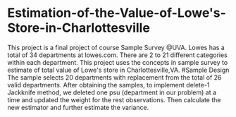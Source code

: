 # Estimation-of-the-Value-of-Lowe's-Store-in-Charlottesville
This project is a final project of course Sample Survey @UVA. 
Lowes has a total of 34 departments at lowes.com. There are 2 to 21 different categories within each department. This project uses the concepts in sample survey to estimate of total value of Lowe's store in Charlottesville,VA.
#Sample Design
The sample selects 20 departments with replacement from the total of 26 valid departments. After obtaining the samples, to implement delete-1 Jackknife method, we deleted one psu (department in our problem) at a time and updated the weight for the rest observations. Then calculate the new estimator and further estimate the variance.

